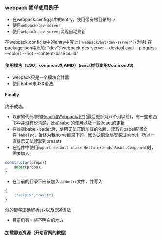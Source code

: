 ### webpack 简单使用例子
- 在webpack.config.js中的entry，使用带有根目录的`./`
- 使用`webpack-dev-server`
- 使用`webpack-dev-server`实现自动刷新

在webpack.config.js中的entry中写上`['webpack/hot/dev-server']`(为啥)
在package.json中添加:
    "dev":"webpack-dev-server --devtool eval --progress --colors --hot --content-base build"

#### 使用模块（ES6，commonJS,AMD）(react推荐使用CommonJS)
- webpack只是一个模块合并器
- 使用Babel来JSX语法

#### Finally

终于成功。
- 以前的代码参照[React和Webpack小书](https://www.gitbook.com/book/wohugb/react-webpack-cookbook/details)(最后更新为八个月以前)，有一些东西书中并没有说清楚，比如babel的使用以及一些React的更新
- 在加载babel-loader后，使用无法正确加载的依赖，读取的babel配置文件`.babelrc`，始终为我home目录下的，因为之前全局安装过babel，所以一直提示无法读取到presets
- 在组件中使用`export default class Hello extends React.Component`时，需要加入
```javascript
constructor(props){
    super(props);
}
```
- 在当前的目录下应该加入`.babelrc`文件，并写入
```javascript
{
    ["es2015","react"]
}
```
似的能够正确解析`jsx`以及ES6语法
- 目前仍有一些不明白的地方

#### 加载静态资源（开始官网的教程）

